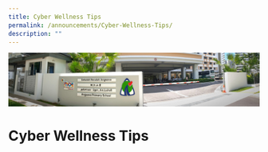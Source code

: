 ```yaml
---
title: Cyber Wellness Tips
permalink: /announcements/Cyber-Wellness-Tips/
description: ""
---
```

![](/images/About%20Us.jpg)

Cyber Wellness Tips
===================